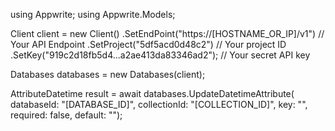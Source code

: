 using Appwrite;
using Appwrite.Models;

Client client = new Client()
    .SetEndPoint("https://[HOSTNAME_OR_IP]/v1") // Your API Endpoint
    .SetProject("5df5acd0d48c2") // Your project ID
    .SetKey("919c2d18fb5d4...a2ae413da83346ad2"); // Your secret API key

Databases databases = new Databases(client);

AttributeDatetime result = await databases.UpdateDatetimeAttribute(
    databaseId: "[DATABASE_ID]",
    collectionId: "[COLLECTION_ID]",
    key: "",
    required: false,
    default: "");